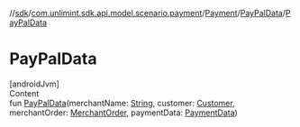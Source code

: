 //[sdk](../../../../index.md)/[com.unlimint.sdk.api.model.scenario.payment](../../index.md)/[Payment](../index.md)/[PayPalData](index.md)/[PayPalData](-pay-pal-data.md)



# PayPalData  
[androidJvm]  
Content  
fun [PayPalData](-pay-pal-data.md)(merchantName: [String](https://kotlinlang.org/api/latest/jvm/stdlib/kotlin/-string/index.html), customer: [Customer](../../../com.unlimint.sdk.api.model/-customer/index.md), merchantOrder: [MerchantOrder](../../../com.unlimint.sdk.api.model/-merchant-order/index.md), paymentData: [PaymentData](../../-payment-data/index.md))  



